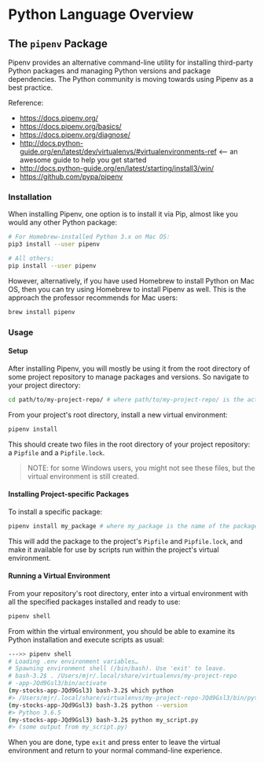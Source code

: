 # Python Language Overview

## The `pipenv` Package

Pipenv provides an alternative command-line utility for installing third-party Python packages and managing Python versions and package dependencies. The Python community is moving towards using Pipenv as a best practice.

Reference:

  + https://docs.pipenv.org/
  + https://docs.pipenv.org/basics/
  + https://docs.pipenv.org/diagnose/
  + http://docs.python-guide.org/en/latest/dev/virtualenvs/#virtualenvironments-ref <-- an awesome guide to help you get started
  + http://docs.python-guide.org/en/latest/starting/install3/win/
  + https://github.com/pypa/pipenv

### Installation

When installing Pipenv, one option is to install it via Pip, almost like you would any other Python package:

```sh
# For Homebrew-installed Python 3.x on Mac OS:
pip3 install --user pipenv

# All others:
pip install --user pipenv
```

However, alternatively, if you have used Homebrew to install Python on Mac OS, then you can try using Homebrew to install Pipenv as well. This is the approach the professor recommends for Mac users:

```sh
brew install pipenv
```

### Usage

#### Setup

After installing Pipenv, you will mostly be using it from the root directory of some project repository to manage packages and versions. So navigate to your project directory:

```sh
cd path/to/my-project-repo/ # where path/to/my-project-repo/ is the actual path to your desired project directory
```

From your project's root directory, install a new virtual environment:

```sh
pipenv install
```

This should create two files in the root directory of your project repository: a `Pipfile` and a `Pipfile.lock`.

> NOTE: for some Windows users, you might not see these files, but the virtual environment is still created.

#### Installing Project-specific Packages

To install a specific package:

```sh
pipenv install my_package # where my_package is the name of the package to install
```

This will add the package to the project's `Pipfile` and `Pipfile.lock`, and make it available for use by scripts run within the project's virtual environment.

#### Running a Virtual Environment

From your repository's root directory, enter into a virtual environment with all the specified packages installed and ready to use:

```sh
pipenv shell
```

From within the virtual environment, you should be able to examine its Python installation and execute scripts as usual:

```sh
--->> pipenv shell
# Loading .env environment variables…
# Spawning environment shell (/bin/bash). Use 'exit' to leave.
# bash-3.2$ . /Users/mjr/.local/share/virtualenvs/my-project-repo
# -app-JQd9Gsl3/bin/activate
(my-stocks-app-JQd9Gsl3) bash-3.2$ which python
#> /Users/mjr/.local/share/virtualenvs/my-project-repo-JQd9Gsl3/bin/python
(my-stocks-app-JQd9Gsl3) bash-3.2$ python --version
#> Python 3.6.5
(my-stocks-app-JQd9Gsl3) bash-3.2$ python my_script.py
#> (some output from my_script.py)
```

When you are done, type `exit` and press enter to leave the virtual environment and return to your normal command-line experience.
